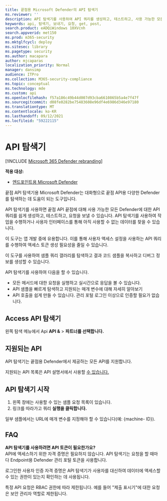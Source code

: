 ```yaml
---
title: 끝점용 Microsoft Defender의 API 탐색기
ms.reviewer: ''
description: API 탐색기를 사용하여 API 쿼리를 생성하고, 테스트하고, 사용 가능한 모든 API에 대한 요청을 전송합니다.
keywords: api, 탐색기, 보내기, 요청, get, post,
search.product: eADQiWindows 10XVcnh
search.appverid: met150
ms.prod: m365-security
ms.mktglfcycl: deploy
ms.sitesec: library
ms.pagetype: security
ms.author: macapara
author: mjcaparas
localization_priority: Normal
manager: dansimp
audience: ITPro
ms.collection: M365-security-compliance
ms.topic: conceptual
ms.technology: mde
ms.custom: api
ms.openlocfilehash: f57a186c49b44d007d93cba6610865b5a4e7f47f
ms.sourcegitcommit: d08fe0282be75483608e96df4e6986d346e97180
ms.translationtype: MT
ms.contentlocale: ko-KR
ms.lasthandoff: 09/12/2021
ms.locfileid: "59222115"
---
```

# <a name="api-explorer"></a>API 탐색기

[!INCLUDE [Microsoft 365 Defender rebranding](../../includes/microsoft-defender.md)]

**적용 대상:**
- [엔드포인트용 Microsoft Defender](https://go.microsoft.com/fwlink/?linkid=2154037)

끝점 API 탐색기용 Microsoft Defender는 대화형으로 끝점 API용 다양한 Defender를 탐색하는 데 도움이 되는 도구입니다.

API 탐색기를 사용하면 끝점 API 끝점에 대해 사용 가능한 모든 Defender에 대한 API 쿼리를 쉽게 생성하고, 테스트하고, 요청을 보낼 수 있습니다. API 탐색기를 사용하여 작업을 수행하거나 사용자 인터페이스를 통해 아직 사용할 수 없는 데이터를 찾을 수 있습니다.

이 도구는 앱 개발 중에 유용합니다. 이를 통해 사용자 액세스 설정을 사용하는 API 쿼리를 수행하여 액세스 토큰 생성 필요성을 줄일 수 있습니다.

이 도구를 사용하여 샘플 쿼리 갤러리를 탐색하고 결과 코드 샘플을 복사하고 디버그 정보를 생성할 수 있습니다.

API 탐색기를 사용하여 다음을 할 수 있습니다.

- 모든 메서드에 대한 요청을 실행하고 실시간으로 응답을 볼 수 있습니다.
- API 샘플을 빠르게 탐색하고 지원되는 매개 변수에 대해 자세히 알아보기
- API 호출을 쉽게 만들 수 있습니다. 관리 포털 로그인 이상으로 인증할 필요가 없습니다.

## <a name="access-api-explorer"></a>Access API 탐색기

왼쪽 탐색 메뉴에서 Api **API &** \> **파트너를 선택합니다.**

## <a name="supported-apis"></a>지원되는 API

API 탐색기는 끝점용 Defender에서 제공하는 모든 API를 지원합니다.

지원되는 API 목록은 API 설명서에서 사용할 [수 있습니다.](apis-intro.md)

## <a name="get-started-with-the-api-explorer"></a>API 탐색기 시작

1. 왼쪽 창에는 사용할 수 있는 샘플 요청 목록이 있습니다.
2. 링크를 따라가고 쿼리 **실행을 클릭합니다.**

일부 샘플에서는 URL에 매개 변수를 지정해야 할 수 있습니다(예: {machine- ID}).

## <a name="faq"></a>FAQ

**API 탐색기를 사용하려면 API 토큰이 필요한가요?** <br>
API에 액세스하기 위한 자격 증명은 필요하지 않습니다. API 탐색기는 요청을 할 때마다 Endpoint용 Defender 관리 포털 토큰을 사용합니다.

로그인한 사용자 인증 자격 증명은 API 탐색기가 사용자를 대신하여 데이터에 액세스할 수 있는 권한이 있는지 확인하는 데 사용됩니다.

특정 API 요청은 RBAC 권한에 따라 제한됩니다. 예를 들어 "제출 표시기"에 대한 요청은 보안 관리자 역할로 제한됩니다.
